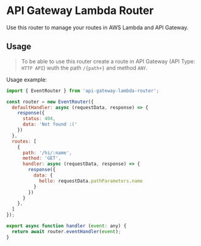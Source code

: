 # API Gateway Lambda Router

Use this router to manage your routes in AWS Lambda and API Gateway.

## Usage

> To be able to use this router create a route in API Gateway (API Type: `HTTP API`) wuth the path `/{path+}` and method `ANY`.

Usage example:

```javascript
import { EventRouter } from 'api-gateway-lambda-router';

const router = new EventRouter({
  defaultHandler: async (requestData, response) => {
    response({
      status: 404,
      data: 'Not found :('
    })
  },
  routes: [
    {
      path: '/hi/:name',
      method: 'GET',
      handler: async (requestData, response) => {
        response({
          data: {
            hello: requestData.pathParameters.name  
          }
        })
      }
    },
  ]
});

export async function handler (event: any) {
  return await router.eventHandler(event);
}
```